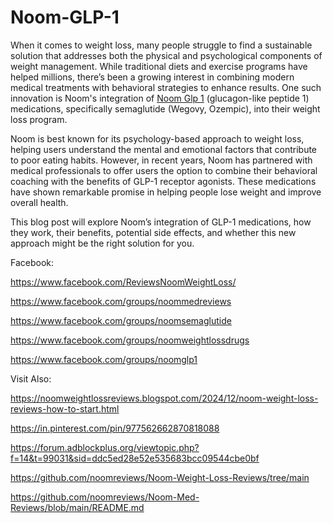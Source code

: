 # Noom-GLP-1

When it comes to weight loss, many people struggle to find a sustainable solution that addresses both the physical and psychological components of weight management. While traditional diets and exercise programs have helped millions, there’s been a growing interest in combining modern medical treatments with behavioral strategies to enhance results. One such innovation is Noom's integration of [Noom Glp 1](https://www.offerplox.com/weight-loss/noom-weight-loss-reviews/) (glucagon-like peptide 1) medications, specifically semaglutide (Wegovy, Ozempic), into their weight loss program.

Noom is best known for its psychology-based approach to weight loss, helping users understand the mental and emotional factors that contribute to poor eating habits. However, in recent years, Noom has partnered with medical professionals to offer users the option to combine their behavioral coaching with the benefits of GLP-1 receptor agonists. These medications have shown remarkable promise in helping people lose weight and improve overall health.

This blog post will explore Noom’s integration of GLP-1 medications, how they work, their benefits, potential side effects, and whether this new approach might be the right solution for you.

Facebook:

https://www.facebook.com/ReviewsNoomWeightLoss/

https://www.facebook.com/groups/noommedreviews

https://www.facebook.com/groups/noomsemaglutide

https://www.facebook.com/groups/noomweightlossdrugs

https://www.facebook.com/groups/noomglp1


Visit Also:

https://noomweightlossreviews.blogspot.com/2024/12/noom-weight-loss-reviews-how-to-start.html

https://in.pinterest.com/pin/977562662870818088

https://forum.adblockplus.org/viewtopic.php?f=14&t=99031&sid=ddc5ed28e52e535683bcc09544cbe0bf

https://github.com/noomreviews/Noom-Weight-Loss-Reviews/tree/main

https://github.com/noomreviews/Noom-Med-Reviews/blob/main/README.md


